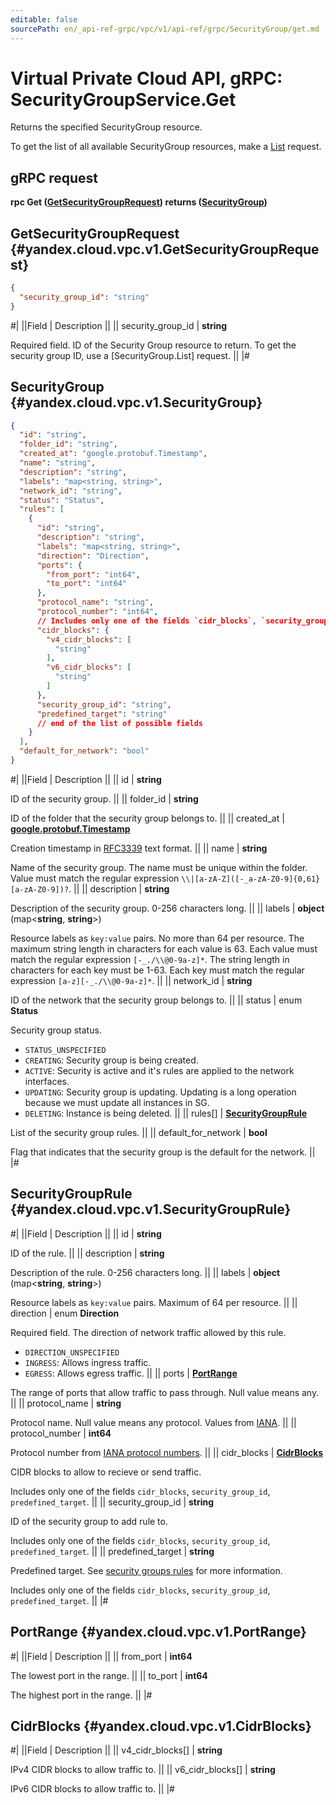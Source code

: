 ```yaml
---
editable: false
sourcePath: en/_api-ref-grpc/vpc/v1/api-ref/grpc/SecurityGroup/get.md
---
```


# Virtual Private Cloud API, gRPC: SecurityGroupService.Get

Returns the specified SecurityGroup resource.

To get the list of all available SecurityGroup resources, make a [List](/docs/vpc/api-ref/grpc/SecurityGroup/list#List) request.

## gRPC request

**rpc Get ([GetSecurityGroupRequest](#yandex.cloud.vpc.v1.GetSecurityGroupRequest)) returns ([SecurityGroup](#yandex.cloud.vpc.v1.SecurityGroup))**

## GetSecurityGroupRequest {#yandex.cloud.vpc.v1.GetSecurityGroupRequest}

```json
{
  "security_group_id": "string"
}
```

#|
||Field | Description ||
|| security_group_id | **string**

Required field. ID of the Security Group resource to return.
To get the security group ID, use a [SecurityGroup.List] request. ||
|#

## SecurityGroup {#yandex.cloud.vpc.v1.SecurityGroup}

```json
{
  "id": "string",
  "folder_id": "string",
  "created_at": "google.protobuf.Timestamp",
  "name": "string",
  "description": "string",
  "labels": "map<string, string>",
  "network_id": "string",
  "status": "Status",
  "rules": [
    {
      "id": "string",
      "description": "string",
      "labels": "map<string, string>",
      "direction": "Direction",
      "ports": {
        "from_port": "int64",
        "to_port": "int64"
      },
      "protocol_name": "string",
      "protocol_number": "int64",
      // Includes only one of the fields `cidr_blocks`, `security_group_id`, `predefined_target`
      "cidr_blocks": {
        "v4_cidr_blocks": [
          "string"
        ],
        "v6_cidr_blocks": [
          "string"
        ]
      },
      "security_group_id": "string",
      "predefined_target": "string"
      // end of the list of possible fields
    }
  ],
  "default_for_network": "bool"
}
```

#|
||Field | Description ||
|| id | **string**

ID of the security group. ||
|| folder_id | **string**

ID of the folder that the security group belongs to. ||
|| created_at | **[google.protobuf.Timestamp](https://developers.google.com/protocol-buffers/docs/reference/google.protobuf#timestamp)**

Creation timestamp in [RFC3339](https://www.ietf.org/rfc/rfc3339.txt) text format. ||
|| name | **string**

Name of the security group.
The name must be unique within the folder.
Value must match the regular expression ``\\|[a-zA-Z]([-_a-zA-Z0-9]{0,61}[a-zA-Z0-9])?``. ||
|| description | **string**

Description of the security group. 0-256 characters long. ||
|| labels | **object** (map<**string**, **string**>)

Resource labels as `key:value` pairs.
No more than 64 per resource.
The maximum string length in characters for each value is 63.
Each value must match the regular expression `[-_./\\@0-9a-z]*`.
The string length in characters for each key must be 1-63.
Each key must match the regular expression `[a-z][-_./\\@0-9a-z]*`. ||
|| network_id | **string**

ID of the network that the security group belongs to. ||
|| status | enum **Status**

Security group status.

- `STATUS_UNSPECIFIED`
- `CREATING`: Security group is being created.
- `ACTIVE`: Security is active and it's rules are applied to the network interfaces.
- `UPDATING`: Security group is updating. Updating is a long operation because we must update all instances in SG.
- `DELETING`: Instance is being deleted. ||
|| rules[] | **[SecurityGroupRule](#yandex.cloud.vpc.v1.SecurityGroupRule)**

List of the security group rules. ||
|| default_for_network | **bool**

Flag that indicates that the security group is the default for the network. ||
|#

## SecurityGroupRule {#yandex.cloud.vpc.v1.SecurityGroupRule}

#|
||Field | Description ||
|| id | **string**

ID of the rule. ||
|| description | **string**

Description of the rule. 0-256 characters long. ||
|| labels | **object** (map<**string**, **string**>)

Resource labels as `` key:value `` pairs. Maximum of 64 per resource. ||
|| direction | enum **Direction**

Required field. The direction of network traffic allowed by this rule.

- `DIRECTION_UNSPECIFIED`
- `INGRESS`: Allows ingress traffic.
- `EGRESS`: Allows egress traffic. ||
|| ports | **[PortRange](#yandex.cloud.vpc.v1.PortRange)**

The range of ports that allow traffic to pass through. Null value means any. ||
|| protocol_name | **string**

Protocol name. Null value means any protocol.
Values from [IANA](https://www.iana.org/assignments/protocol-numbers/protocol-numbers.xhtml). ||
|| protocol_number | **int64**

Protocol number from [IANA protocol numbers](https://www.iana.org/assignments/protocol-numbers/protocol-numbers.xhtml). ||
|| cidr_blocks | **[CidrBlocks](#yandex.cloud.vpc.v1.CidrBlocks)**

CIDR blocks to allow to recieve or send traffic.

Includes only one of the fields `cidr_blocks`, `security_group_id`, `predefined_target`. ||
|| security_group_id | **string**

ID of the security group to add rule to.

Includes only one of the fields `cidr_blocks`, `security_group_id`, `predefined_target`. ||
|| predefined_target | **string**

Predefined target. See [security groups rules](/docs/vpc/concepts/security-groups#security-groups-rules) for more information.

Includes only one of the fields `cidr_blocks`, `security_group_id`, `predefined_target`. ||
|#

## PortRange {#yandex.cloud.vpc.v1.PortRange}

#|
||Field | Description ||
|| from_port | **int64**

The lowest port in the range. ||
|| to_port | **int64**

The highest port in the range. ||
|#

## CidrBlocks {#yandex.cloud.vpc.v1.CidrBlocks}

#|
||Field | Description ||
|| v4_cidr_blocks[] | **string**

IPv4 CIDR blocks to allow traffic to. ||
|| v6_cidr_blocks[] | **string**

IPv6 CIDR blocks to allow traffic to. ||
|#